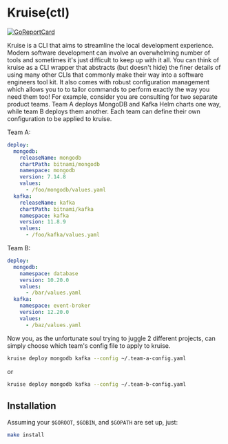 # Kruise(ctl)

[![GoReportCard](https://goreportcard.com/badge/github.com/j2udevelopment/kruise)](https://goreportcard.com/report/github.com/j2udevelopment/kruise)

Kruise is a CLI that aims to streamline the local development experience. Modern
software development can involve an overwhelming number of tools and sometimes
it's just difficult to keep up with it all. You can think of kruise as a CLI
wrapper that abstracts (but doesn't hide) the finer details of using many other
CLIs that commonly make their way into a software engineers tool kit. It also
comes with robust configuration management which allows you to to tailor
commands to perform exactly the way you need them too! For example, consider you
are consulting for two separate product teams. Team A deploys MongoDB and Kafka
Helm charts one way, while team B deploys them another. Each team can define
their own configuration to be applied to kruise.

Team A:

```yaml
deploy:
  mongodb:
    releaseName: mongodb
    chartPath: bitnami/mongodb
    namespace: mongodb
    version: 7.14.8
    values:
      - /foo/mongodb/values.yaml
  kafka:
    releaseName: kafka
    chartPath: bitnami/kafka
    namespace: kafka
    version: 11.8.9
    values:
      - /foo/kafka/values.yaml
```

Team B:

```yaml
deploy:
  mongodb:
    namespace: database
    version: 10.20.0
    values:
      - /bar/values.yaml
  kafka:
    namespace: event-broker
    version: 12.20.0
    values:
      - /baz/values.yaml
```

Now you, as the unfortunate soul trying to juggle 2 different projects, can
simply choose which team's config file to apply to kruise.

```zsh
kruise deploy mongodb kafka --config ~/.team-a-config.yaml
```

or

```zsh
kruise deploy mongodb kafka --config ~/.team-b-config.yaml
```

## Installation

Assuming your `$GOROOT`, `$GOBIN`, and `$GOPATH` are set up, just:

```zsh
make install
```
